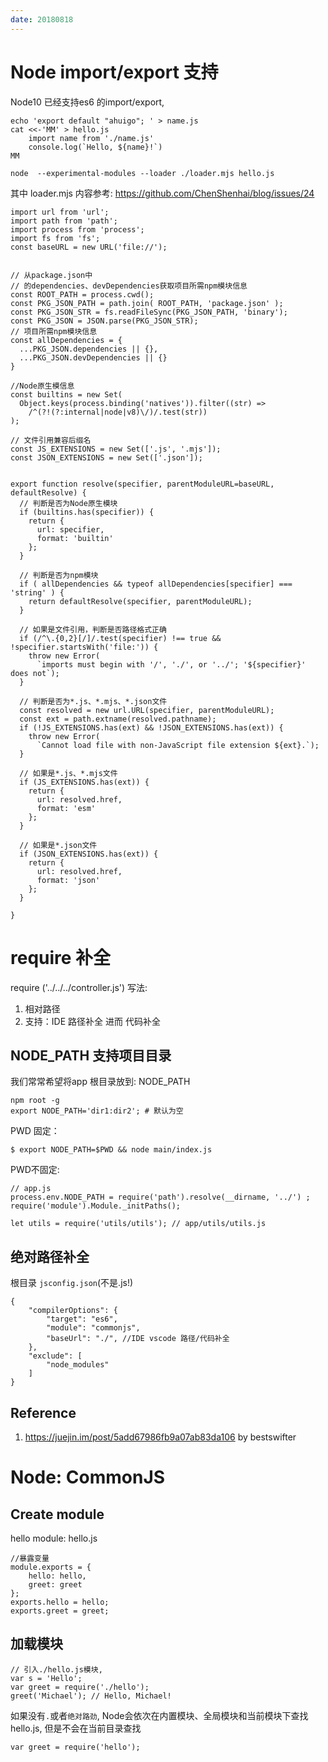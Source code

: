 ```yaml
---
date: 20180818
---
```

# Node import/export 支持
Node10 已经支持es6 的import/export, 


    echo 'export default "ahuigo"; ' > name.js
    cat <<-'MM' > hello.js
        import name from './name.js'
        console.log(`Hello, ${name}!`)
    MM

    node  --experimental-modules --loader ./loader.mjs hello.js

其中 loader.mjs 内容参考: https://github.com/ChenShenhai/blog/issues/24

    import url from 'url';
    import path from 'path';
    import process from 'process';
    import fs from 'fs';
    const baseURL = new URL('file://');


    // 从package.json中
    // 的dependencies、devDependencies获取项目所需npm模块信息
    const ROOT_PATH = process.cwd();
    const PKG_JSON_PATH = path.join( ROOT_PATH, 'package.json' );
    const PKG_JSON_STR = fs.readFileSync(PKG_JSON_PATH, 'binary');
    const PKG_JSON = JSON.parse(PKG_JSON_STR);
    // 项目所需npm模块信息
    const allDependencies = {
      ...PKG_JSON.dependencies || {},
      ...PKG_JSON.devDependencies || {}
    }

    //Node原生模信息
    const builtins = new Set(
      Object.keys(process.binding('natives')).filter((str) =>
        /^(?!(?:internal|node|v8)\/)/.test(str))
    );

    // 文件引用兼容后缀名
    const JS_EXTENSIONS = new Set(['.js', '.mjs']);
    const JSON_EXTENSIONS = new Set(['.json']);


    export function resolve(specifier, parentModuleURL=baseURL, defaultResolve) {
      // 判断是否为Node原生模块
      if (builtins.has(specifier)) {
        return {
          url: specifier,
          format: 'builtin'
        };
      }

      // 判断是否为npm模块
      if ( allDependencies && typeof allDependencies[specifier] === 'string' ) {
        return defaultResolve(specifier, parentModuleURL);
      }

      // 如果是文件引用，判断是否路径格式正确
      if (/^\.{0,2}[/]/.test(specifier) !== true && !specifier.startsWith('file:')) { 
        throw new Error(
          `imports must begin with '/', './', or '../'; '${specifier}' does not`);
      }

      // 判断是否为*.js、*.mjs、*.json文件
      const resolved = new url.URL(specifier, parentModuleURL);
      const ext = path.extname(resolved.pathname);
      if (!JS_EXTENSIONS.has(ext) && !JSON_EXTENSIONS.has(ext)) {
        throw new Error(
          `Cannot load file with non-JavaScript file extension ${ext}.`);
      }

      // 如果是*.js、*.mjs文件
      if (JS_EXTENSIONS.has(ext)) {
        return {
          url: resolved.href,
          format: 'esm'
        };
      }
      
      // 如果是*.json文件
      if (JSON_EXTENSIONS.has(ext)) {
        return {
          url: resolved.href,
          format: 'json'
        };
      }

    }

# require 补全
require ('../../../controller.js') 写法:
1. 相对路径
2. 支持：IDE 路径补全 进而 代码补全

## NODE_PATH 支持项目目录
我们常常希望将app 根目录放到: NODE_PATH

    npm root -g 
    export NODE_PATH='dir1:dir2'; # 默认为空

PWD 固定：

    $ export NODE_PATH=$PWD && node main/index.js

PWD不固定:

    // app.js
    process.env.NODE_PATH = require('path').resolve(__dirname, '../') ;
    require('module').Module._initPaths();

    let utils = require('utils/utils'); // app/utils/utils.js

## 绝对路径补全
根目录 `jsconfig.json`(不是.js!)

    {
        "compilerOptions": {
            "target": "es6",
            "module": "commonjs",
            "baseUrl": "./", //IDE vscode 路径/代码补全
        },
        "exclude": [
            "node_modules"
        ]
    }

## Reference
1. https://juejin.im/post/5add67986fb9a07ab83da106 by bestswifter 

# Node: CommonJS
## Create module
hello module: hello.js

    //暴露变量
    module.exports = {
        hello: hello,
        greet: greet
    };
    exports.hello = hello;
    exports.greet = greet;

## 加载模块

    // 引入./hello.js模块,
    var s = 'Hello';
    var greet = require('./hello');
    greet('Michael'); // Hello, Michael!

如果没有`.`或者`绝对路劲`, Node会依次在内置模块、全局模块和当前模块下查找hello.js, 但是不会在当前目录查找

    var greet = require('hello');
